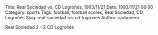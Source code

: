 Title: Real Sociedad vs. CD Logroñés, 1993/11/21
Date: 1993/11/21 00:00
Category: sports
Tags: football, football scores, Real Sociedad, CD Logroñés
Slug: real-sociedad-vs-cd-logrones
Author: carbonero


Real Sociedad 2 - 2 CD Logroñés
